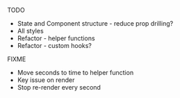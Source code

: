 TODO

- State and Component structure - reduce prop drilling?
- All styles
- Refactor - helper functions
- Refactor - custom hooks?

FIXME

- Move seconds to time to helper function
- Key issue on render
- Stop re-render every second
